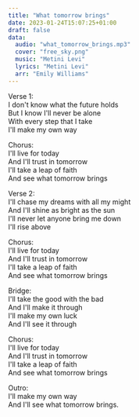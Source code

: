 ```yaml
---
title: "What tomorrow brings"
date: 2023-01-24T15:07:25+01:00
draft: false
data:
  audio: "what_tomorrow_brings.mp3"
  cover: "free_sky.png"
  music: "Metini Levi"
  lyrics: "Metini Levi"
  arr: "Emily Williams"
---
```


Verse 1:  
I don't know what the future holds  
But I know I'll never be alone  
With every step that I take  
I'll make my own way  

Chorus:  
I'll live for today  
And I'll trust in tomorrow  
I'll take a leap of faith  
And see what tomorrow brings  

Verse 2:  
I'll chase my dreams with all my might  
And I'll shine as bright as the sun  
I'll never let anyone bring me down  
I'll rise above  

Chorus:  
I'll live for today  
And I'll trust in tomorrow  
I'll take a leap of faith  
And see what tomorrow brings  

Bridge:  
I'll take the good with the bad  
And I'll make it through  
I'll make my own luck  
And I'll see it through  

Chorus:  
I'll live for today  
And I'll trust in tomorrow  
I'll take a leap of faith  
And see what tomorrow brings  

Outro:  
I'll make my own way  
And I'll see what tomorrow brings.  